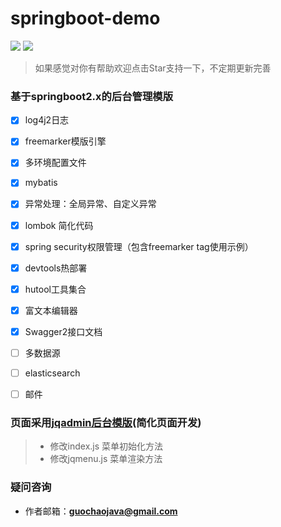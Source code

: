 # springboot-demo
[![](https://img.shields.io/badge/Author-guochao-ff69b4.svg)](https://github.com/guochaojava/springboot-demo)
[![](https://img.shields.io/badge/version-1.0-brightgreen.svg)](https://github.com/guochaojava/springboot-demo)

> 如果感觉对你有帮助欢迎点击Star支持一下，不定期更新完善

### 基于springboot2.x的后台管理模版
- [x] log4j2日志
- [x] freemarker模版引擎
- [x] 多环境配置文件
- [x] mybatis
- [x] 异常处理：全局异常、自定义异常
- [x] lombok 简化代码
- [x] spring security权限管理（包含freemarker tag使用示例）
- [x] devtools热部署
- [x] hutool工具集合
- [x] 富文本编辑器
- [x] Swagger2接口文档
- [ ] 多数据源
- [ ] elasticsearch
- [ ] 邮件


### 页面采用[jqadmin后台模版](https://jqadmin.jqcool.net/)(简化页面开发)
> *  修改index.js   菜单初始化方法
> *  修改jqmenu.js  菜单渲染方法


### 疑问咨询
- 作者邮箱：**guochaojava@gmail.com**

